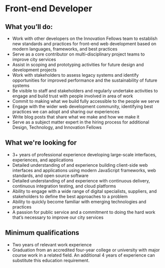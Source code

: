 # Front-end Developer

## What you’ll do:
-   Work with other developers on the Innovation Fellows team to establish new standards and practices for front-end web development based on modern languages, frameworks, and best practices    
-   Serve as a core contributor on multi-disciplinary project teams to improve city services    
-   Assist in scoping and prototyping activities for future design and development projects    
-   Work with stakeholders to assess legacy systems and identify opportunities for improved performance and the sustainability of future systems    
-   Be visible to staff and stakeholders and regularly undertake activities to engage and build trust with people involved in area of work    
-   Commit to making what we build fully accessible to the people we serve    
-   Engage with the wider web development community, identifying best practices we can adopt and sharing our experiences    
-   Write blog posts that share what we make and how we make it    
-   Serve as a subject matter expert in the hiring process for additional Design, Technology, and Innovation Fellows
    
## What we're looking for
-   3+ years of professional experience developing large-scale interfaces, experiences, and applications    
-   Detailed understanding of and experience building client-side web interfaces and applications using modern JavaScript frameworks, web standards, and open source software    
-   Detailed understanding of and experience with continuous delivery, continuous integration testing, and cloud platforms    
-   Ability to engage with a wide range of digital specialists, suppliers, and stakeholders to define the best approaches to a problem
-   Ability to quickly become familiar with emerging technologies and practices    
-   A passion for public service and a commitment to doing the hard work that’s necessary to improve our city services
    
## Minimum qualifications
-   Two years of relevant work experience    
-   Graduation from an accredited four-year college or university with major course work in a related field. An additional 4 years of experience can substitute this education requirement.
